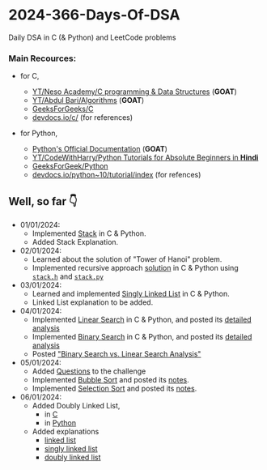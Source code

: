 # 2024-366-Days-Of-DSA
Daily DSA in C (&amp; Python) and LeetCode problems

### Main Recources:
- for C,
    - [YT/Neso Academy/C programming & Data Structures](https://www.youtube.com/playlist?list=PLBlnK6fEyqRhX6r2uhhlubuF5QextdCSM) (**GOAT**)
    - [YT/Abdul Bari/Algorithms](https://www.youtube.com/playlist?list=PLDN4rrl48XKpZkf03iYFl-O29szjTrs_O) (**GOAT**)
    - [GeeksForGeeks/C](https://www.geeksforgeeks.org/c-programming-language/)
    - [devdocs.io/c/](https://devdocs.io/c/) (for references)

- for Python,
    - [Python's Official Documentation](https://docs.python.org/3/) (**GOAT**)
    - [YT/CodeWithHarry/Python Tutorials for Absolute Beginners in **Hindi**](https://www.youtube.com/playlist?list=PLu0W_9lII9agICnT8t4iYVSZ3eykIAOME)
    - [GeeksForGeek/Python](https://www.geeksforgeeks.org/python-programming-language/)
    - [devdocs.io/python~10/tutorial/index](https://devdocs.io/python~3.10/tutorial/index) (for refences)


## Well, so far 👇
- 01/01/2024:
    - Implemented [Stack](<Data Structures/Linear/Stack>) in C & Python.
    - Added Stack Explanation.
- 02/01/2024:
    - Learned about the solution of "Tower of Hanoi" problem.
    - Implemented recursive approach [solution](<Data Structures/Linear/Stack/Applications of Stack/Tower of Hanoi>) in C & Python using [`stack.h`](Data%20Structures/Linear/Stack/C/stack.h) and [`stack.py`](Data%20Structures/Linear/Stack/Python/stack.py)
- 03/01/2024:
    - Learned and implemented [Singly Linked List](<Data Structures/Linear/Linked List/Singly Linked List>) in C & Python.
    - Linked List explanation to be added.
- 04/01/2024:
    - Implemented [Linear Search](<Algorithm/Searching/Linear Search>) in C & Python, and posted its [detailed analysis](<Algorithm/Searching/Linear Search/Linear Search Analysis.md>)
    - Implemented [Binary Search](<Algorithm/Searching/Binary Search>) in C & Python, and posted its [detailed analysis](<Algorithm/Searching/Binary Search/Binary Search Analysis.md>)
    - Posted ["Binary Search vs. Linear Search Analysis"](<Algorithm/Searching/Binary Search vs. Linear Search Analysis/README.md>)
- 05/01/2024:
    - Added [Questions](Questions) to the challenge
    - Implemented [Bubble Sort](<Algorithm/Sorting/Bubble Sort>) and posted its [notes](<Algorithm/Sorting/Bubble Sort/notes.md>).
    - Implemented [Selection Sort](<Algorithm/Sorting/Selection Sort>) and posted its [notes](<Algorithm/Sorting/Selection Sort/notes.md>).
- 06/01/2024:
    - Added Doubly Linked List,
        - in [C](<Data Structures/Linear/Linked List/Doubly Linked List/C>)
        - in [Python](<Data Structures/Linear/Linked List/Doubly Linked List/Python>)
    - Added explanations
        - [linked list](<Data Structures/Linear/Linked List/notes.md>)
        - [singly linked list](<Data Structures/Linear/Linked List/Singly Linked List/notes.md>)
        - [doubly linked list](<Data Structures/Linear/Linked List/Doubly Linked List/notes.md>)